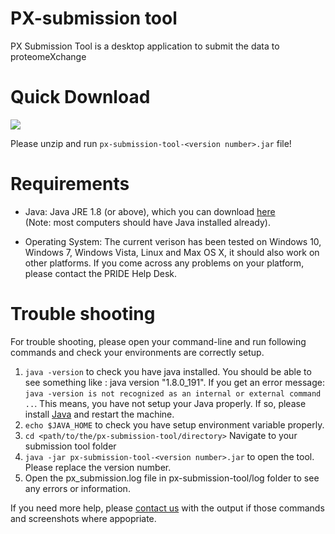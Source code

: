 PX-submission tool 
===================

PX Submission Tool is a desktop application to submit the data to proteomeXchange

# Quick Download 

[<img src="https://raw.githubusercontent.com/PRIDE-Toolsuite/pride-inspector/master/wiki/download.png">](http://www.ebi.ac.uk/pride/resources/tools/submission-tool/latest/desktop/px-submission-tool.zip)

Please unzip and run `px-submission-tool-<version number>.jar` file!

# Requirements

* Java: Java JRE 1.8 (or above), which you can download [here](https://www.oracle.com/technetwork/java/javase/downloads/index.html)  
(Note: most computers should have Java installed already).

* Operating System: The current verison has been tested on Windows 10, Windows 7, Windows Vista, Linux and Max OS X, it should also work on other platforms. If you come across any problems on your platform, please contact the PRIDE Help Desk.

# Trouble shooting

For trouble shooting, please open your command-line and run following commands and check your environments are correctly setup.

1) `java -version` to check you have java installed. You should be able to see something like : java version "1.8.0_191". If you get an error message: `java -version is not recognized as an internal or external command ..`. This means, you have not setup your Java properly. If so, please install [Java](https://www.oracle.com/technetwork/java/javase/downloads/index.html) and restart the machine.
2) `echo $JAVA_HOME` to check you have setup environment variable properly.
3) `cd <path/to/the/px-submission-tool/directory>` Navigate to your submission tool folder
4) `java -jar px-submission-tool-<version number>.jar` to open the tool. Please replace the version number.
5) Open the px_submission.log file in px-submission-tool/log folder to see any errors or information.

If you need more help, please [contact us](mailto:pride-support@ebi.ac.uk) with the output if those commands and screenshots where appopriate. 
